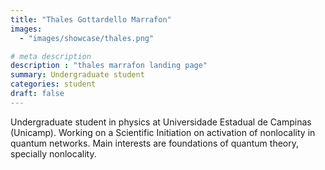 ```yaml
---
title: "Thales Gottardello Marrafon"
images: 
  - "images/showcase/thales.png"

# meta description
description : "thales marrafon landing page"
summary: Undergraduate student
categories: student
draft: false
---
```

Undergraduate student in physics at Universidade Estadual de Campinas (Unicamp). Working on a Scientific Initiation on activation of nonlocality in quantum networks. Main interests are foundations of quantum theory, specially nonlocality.
